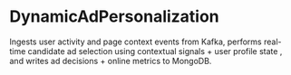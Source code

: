 # DynamicAdPersonalization
Ingests user activity and page context events from Kafka, performs real-time candidate ad selection using contextual signals + user profile state , and writes ad decisions + online metrics to MongoDB.

